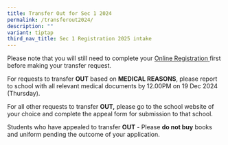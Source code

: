 ```yaml
---
title: Transfer Out for Sec 1 2024
permalink: /transferout2024/
description: ""
variant: tiptap
third_nav_title: Sec 1 Registration 2025 intake
---
```

<p>Please note that you will still need to complete your <a href="https://go.gov.sg/ycs-s1reg2025" rel="noopener noreferrer nofollow" target="_blank">Online Registration</a><u> </u>first
before making your transfer request.</p>
<p>For requests to transfer&nbsp;<strong>OUT</strong>&nbsp;based on&nbsp;<strong>MEDICAL REASONS</strong>,
please report to school with all relevant medical documents by 12.00PM
on 19 Dec 2024 (Thursday).</p>
<p>For all other requests to transfer&nbsp;<strong>OUT,</strong>&nbsp;please
go to the school website of your choice and complete the appeal form for
submission to that school.</p>
<p>Students who have appealed to transfer&nbsp;<strong>OUT</strong>&nbsp;-
Please&nbsp;<strong>do not buy</strong>&nbsp;books and uniform pending
the outcome of your application.</p>